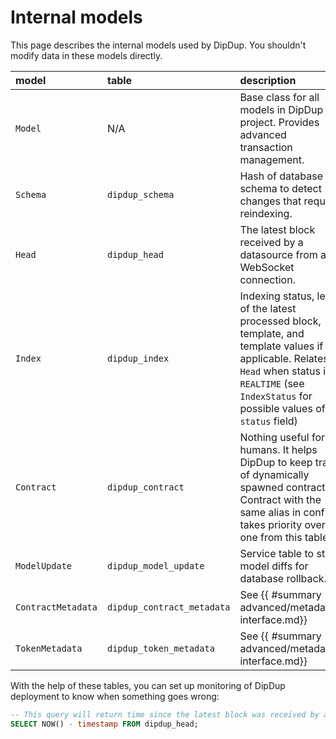 # Internal models

This page describes the internal models used by DipDup. You shouldn't modify data in these models directly.

| model | table | description |
| :--- | :--- | :--- |
| `Model` | N/A | Base class for all models in DipDup project. Provides advanced transaction management. |
| `Schema` | `dipdup_schema` | Hash of database schema to detect changes that require reindexing. |
| `Head` | `dipdup_head` | The latest block received by a datasource from a WebSocket connection. |
| `Index` | `dipdup_index` | Indexing status, level of the latest processed block, template, and template values if applicable. Relates to `Head` when status is `REALTIME` (see `IndexStatus` for possible values of `status` field) |
| `Contract` | `dipdup_contract` | Nothing useful for us humans. It helps DipDup to keep track of dynamically spawned contracts. Contract with the same alias in config takes priority over one from this table. |
| `ModelUpdate` | `dipdup_model_update` | Service table to store model diffs for database rollback. |
| `ContractMetadata` | `dipdup_contract_metadata` | See {{ #summary advanced/metadata-interface.md}} |
| `TokenMetadata` | `dipdup_token_metadata` | See {{ #summary advanced/metadata-interface.md}} |

With the help of these tables, you can set up monitoring of DipDup deployment to know when something goes wrong:

```sql
-- This query will return time since the latest block was received by a datasource.
SELECT NOW() - timestamp FROM dipdup_head;
```
